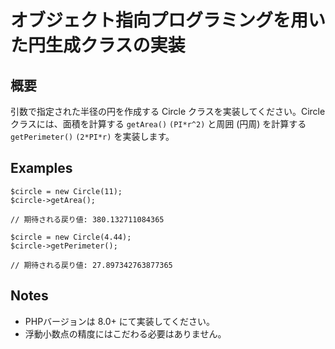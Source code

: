 # オブジェクト指向プログラミングを用いた円生成クラスの実装

## 概要
引数で指定された半径の円を作成する Circle クラスを実装してください。Circle クラスには、面積を計算する `getArea()` `(PI*r^2)` と周囲 (円周) を計算する `getPerimeter()` `(2*PI*r)` を実装します。

## Examples
```
$circle = new Circle(11);
$circle->getArea();

// 期待される戻り値: 380.132711084365

$circle = new Circle(4.44);
$circle->getPerimeter();

// 期待される戻り値: 27.897342763877365
```

## Notes
* PHPバージョンは 8.0+ にて実装してください。
* 浮動小数点の精度にはこだわる必要はありません。